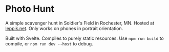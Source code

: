 # Photo Hunt

A simple scavenger hunt in Soldier's Field in Rochester, MN. Hosted at [leppik.net](https://www.leppik.net/hunt/). Only works on phones in portrait orientation.

Built with Svelte. Compiles to purely static resources. Use `npm run build` to compile, or `npm run dev --host` to debug.
